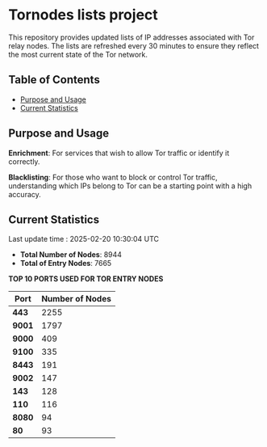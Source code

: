 # Tornodes lists project

This repository provides updated lists of IP addresses associated with Tor relay nodes. The lists are refreshed every 30 minutes to ensure they reflect the most current state of the Tor network.

## Table of Contents

- [Purpose and Usage](#purpose-and-usage)
- [Current Statistics](#current-statistics)


## Purpose and Usage

**Enrichment**: For services that wish to allow Tor traffic or identify it correctly.

**Blacklisting**: For those who want to block or control Tor traffic, understanding which IPs belong to Tor can be a starting point with a high accuracy.

## Current Statistics

Last update time : 2025-02-20 10:30:04 UTC

- **Total Number of Nodes**: 8944
- **Total of Entry Nodes**: 7665

**TOP 10 PORTS USED FOR TOR ENTRY NODES**

| **Port** | **Number of Nodes** |
|------|-----------------|
| **443**   | 2255  |
| **9001**   | 1797  |
| **9000**   | 409  |
| **9100**   | 335  |
| **8443**   | 191  |
| **9002**   | 147  |
| **143**   | 128  |
| **110**   | 116  |
| **8080**   | 94  |
| **80**   | 93  |

